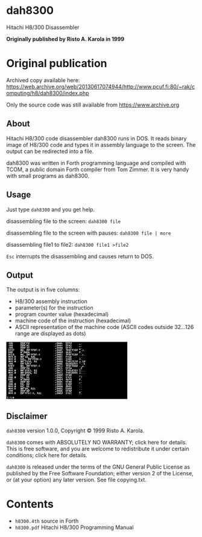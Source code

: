 # dah8300
Hitachi H8/300 Disassembler

**Originally published by Risto A. Karola in 1999**

# Original publication

Archived copy available here: https://web.archive.org/web/20130617074944/http://www.pcuf.fi:80/~rak/computing/h8/dah8300/index.php

Only the source code was still available from https://www.archive.org

## About
Hitachi H8/300 code disassembler dah8300 runs in DOS. It reads binary image of H8/300 code and types it in assembly language to the screen. The output can be redirected into a file. 

dah8300 was written in Forth programming language and compiled with TCOM, a public domain Forth compiler from Tom Zimmer. It is very handy with small programs as dah8300.

## Usage
Just type `dah8300` and you get help.

disassembling file to the screen: `dah8300 file`

disassembling file to the screen with pauses: `dah8300 file | more`

disassembling file1 to file2: `dah8300 file1 >file2`

`Esc` interrupts the disassembling and causes return to DOS.

## Output
The output is in five columns:

* H8/300 assembly instruction
* parameter(s) for the instruction
* program counter value (hexadecimal)
* machine code of the instruction (hexadecimal)
* ASCII representation of the machine code (ASCII codes outside 32...126 range are displayed as dots)

![alt text](https://raw.githubusercontent.com/bjaan/dah8300/main/screenshot_small.png)

## Disclaimer
`dah8300` version 1.0.0, Copyright © 1999 Risto A. Karola.

`dah8300` comes with ABSOLUTELY NO WARRANTY; click here for details. This is free software, and you are welcome to redistribute it under certain conditions; click here for details.

`dah8300` is released under the terms of the GNU General Public License as published by the Free Software Foundation; either version 2 of the License, or (at your option) any later version. See file copying.txt. 

# Contents
* `h8300.4th` source in Forth
* `h8300.pdf` Hitachi H8/300 Programming Manual